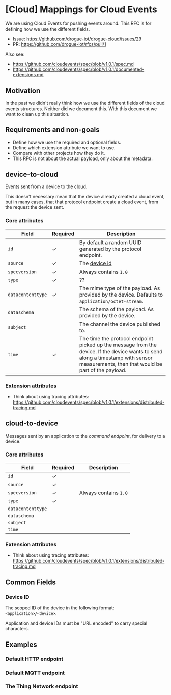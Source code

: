 # [Cloud] Mappings for Cloud Events

We are using Cloud Events for pushing events around. This RFC is for defining how we use the different fields.

* Issue: https://github.com/drogue-iot/drogue-cloud/issues/29
* PR: https://github.com/drogue-iot/rfcs/pull/1

Also see:

* https://github.com/cloudevents/spec/blob/v1.0.1/spec.md
* https://github.com/cloudevents/spec/blob/v1.0.1/documented-extensions.md

## Motivation

In the past we didn't really think how we use the different fields of the cloud events structures. Neither did
we document this. With this document we want to clean up this situation.

## Requirements and non-goals

* Define how we use the required and optional fields.
* Define which extension attribute we want to use.
* Compare with other projects how they do it.
* This RFC is not about the actual payload, only about the metadata.

## device-to-cloud

Events sent from a device to the cloud.

This doesn't necessary mean that the device already created a cloud event, but in many cases, that that protocol
endpoint create a cloud event, from the request the device sent.

### Core attributes

| Field | Required | Description |
| ----- | -------- | --- |
| `id` | ✓ | By default a random UUID generated by the protocol endpoint. |
| `source` | ✓ | The [device id](#device-id) |
| `specversion` | ✓ | Always contains `1.0` |
| `type` | ✓ | ?? |
| `datacontenttype` | ✓ | The mime type of the payload. As provided by the device. Defaults to `application/octet-stream`. |
| `dataschema` || The schema of the payload. As provided by the device. |
| `subject` | | The channel the device published to. |
| `time` | ✓ | The time the protocol endpoint picked up the message from the device. If the device wants to send along a timestamp with sensor measurements, then that would be part of the payload. |

### Extension attributes

* Think about using tracing attributes: https://github.com/cloudevents/spec/blob/v1.0.1/extensions/distributed-tracing.md

## cloud-to-device

Messages sent by an application to the *command endpoint*, for delivery to a device.

### Core attributes

| Field | Required | Description |
| ----- | -------- | --- |
| `id` | ✓ ||
| `source` | ✓ ||
| `specversion` | ✓ | Always contains `1.0` |
| `type` | ✓ | |
| `datacontenttype` | | |
| `dataschema` ||| 
| `subject` |||
| `time` |||

### Extension attributes

* Think about using tracing attributes: https://github.com/cloudevents/spec/blob/v1.0.1/extensions/distributed-tracing.md

## Common Fields

### Device ID

The scoped ID of the device in the following format: `<application>/<device>`.

Application and device IDs must be "URL encoded" to carry special characters.

## Examples

### Default HTTP endpoint

### Default MQTT endpoint

### The Thing Network endpoint
